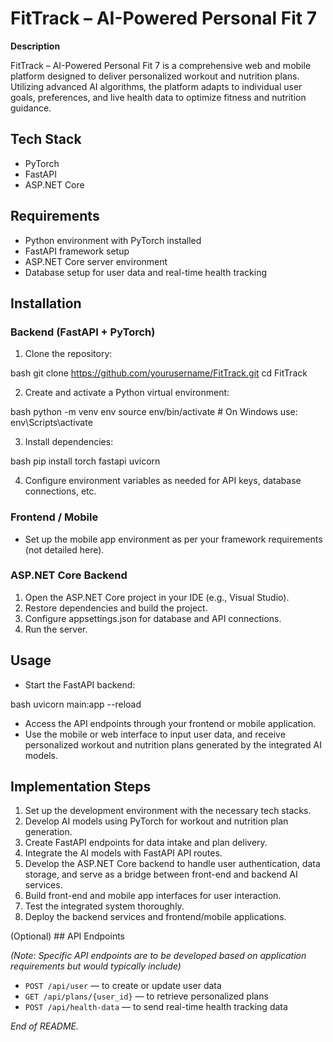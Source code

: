 # FitTrack – AI-Powered Personal Fit 7

**Description**

FitTrack – AI-Powered Personal Fit 7 is a comprehensive web and mobile platform designed to deliver personalized workout and nutrition plans. Utilizing advanced AI algorithms, the platform adapts to individual user goals, preferences, and live health data to optimize fitness and nutrition guidance.

## Tech Stack

- PyTorch
- FastAPI
- ASP.NET Core

## Requirements

- Python environment with PyTorch installed
- FastAPI framework setup
- ASP.NET Core server environment
- Database setup for user data and real-time health tracking

## Installation

### Backend (FastAPI + PyTorch)

1. Clone the repository:

bash
git clone https://github.com/yourusername/FitTrack.git
cd FitTrack


2. Create and activate a Python virtual environment:

bash
python -m venv env
source env/bin/activate  # On Windows use: env\Scripts\activate


3. Install dependencies:

bash
pip install torch fastapi uvicorn


4. Configure environment variables as needed for API keys, database connections, etc.

### Frontend / Mobile

- Set up the mobile app environment as per your framework requirements (not detailed here).

### ASP.NET Core Backend

1. Open the ASP.NET Core project in your IDE (e.g., Visual Studio).
2. Restore dependencies and build the project.
3. Configure appsettings.json for database and API connections.
4. Run the server.

## Usage

- Start the FastAPI backend:

bash
uvicorn main:app --reload


- Access the API endpoints through your frontend or mobile application.
- Use the mobile or web interface to input user data, and receive personalized workout and nutrition plans generated by the integrated AI models.

## Implementation Steps

1. Set up the development environment with the necessary tech stacks.
2. Develop AI models using PyTorch for workout and nutrition plan generation.
3. Create FastAPI endpoints for data intake and plan delivery.
4. Integrate the AI models with FastAPI API routes.
5. Develop the ASP.NET Core backend to handle user authentication, data storage, and serve as a bridge between front-end and backend AI services.
6. Build front-end and mobile app interfaces for user interaction.
7. Test the integrated system thoroughly.
8. Deploy the backend services and frontend/mobile applications.

(Optional) ## API Endpoints

*(Note: Specific API endpoints are to be developed based on application requirements but would typically include)*

- `POST /api/user` — to create or update user data
- `GET /api/plans/{user_id}` — to retrieve personalized plans
- `POST /api/health-data` — to send real-time health tracking data

*End of README.*